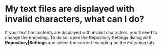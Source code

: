# My text files are displayed with invalid characters, what can I do?

If your text file contents are displayed with invalid characters, you'll need to change the encoding.
To do so, open the Repository Settings dialog with **Repository\|Settings** and select the correct encoding on the *Encoding* tab.
